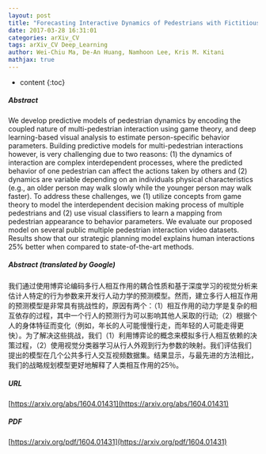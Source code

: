 ```yaml
---
layout: post
title: "Forecasting Interactive Dynamics of Pedestrians with Fictitious Play"
date: 2017-03-28 16:31:01
categories: arXiv_CV
tags: arXiv_CV Deep_Learning
author: Wei-Chiu Ma, De-An Huang, Namhoon Lee, Kris M. Kitani
mathjax: true
---
```


* content
{:toc}

##### Abstract
We develop predictive models of pedestrian dynamics by encoding the coupled nature of multi-pedestrian interaction using game theory, and deep learning-based visual analysis to estimate person-specific behavior parameters. Building predictive models for multi-pedestrian interactions however, is very challenging due to two reasons: (1) the dynamics of interaction are complex interdependent processes, where the predicted behavior of one pedestrian can affect the actions taken by others and (2) dynamics are variable depending on an individuals physical characteristics (e.g., an older person may walk slowly while the younger person may walk faster). To address these challenges, we (1) utilize concepts from game theory to model the interdependent decision making process of multiple pedestrians and (2) use visual classifiers to learn a mapping from pedestrian appearance to behavior parameters. We evaluate our proposed model on several public multiple pedestrian interaction video datasets. Results show that our strategic planning model explains human interactions 25% better when compared to state-of-the-art methods.

##### Abstract (translated by Google)
我们通过使用博弈论编码多行人相互作用的耦合性质和基于深度学习的视觉分析来估计人特定的行为参数来开发行人动力学的预测模型。然而，建立多行人相互作用的预测模型是非常具有挑战性的，原因有两个：（1）相互作用的动力学是复杂的相互依存的过程，其中一个行人的预测行为可以影响其他人采取的行动;（2）根据个人的身体特征而变化（例如，年长的人可能慢慢行走，而年轻的人可能走得更快）。为了解决这些挑战，我们（1）利用博弈论的概念来模拟多行人相互依赖的决策过程，（2）使用视觉分类器学习从行人外观到行为参数的映射。我们评估我们提出的模型在几个公共多行人交互视频数据集。结果显示，与最先进的方法相比，我们的战略规划模型更好地解释了人类相互作用的25％。

##### URL
[https://arxiv.org/abs/1604.01431](https://arxiv.org/abs/1604.01431)

##### PDF
[https://arxiv.org/pdf/1604.01431](https://arxiv.org/pdf/1604.01431)

